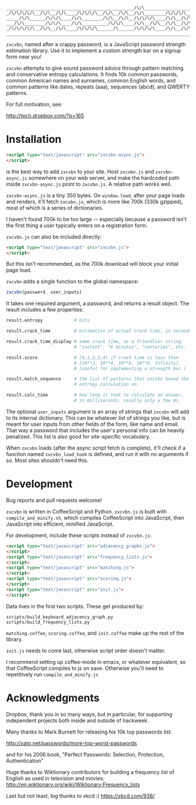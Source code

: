 ```
_________________________________________________/\/\___________________
_/\/\/\/\/\__/\/\__/\/\____/\/\/\/\__/\/\__/\/\__/\/\________/\/\/\/\___
_____/\/\______/\/\/\____/\/\________/\/\__/\/\__/\/\/\/\____/\/\__/\/\_
___/\/\________/\/\/\____/\/\__________/\/\/\____/\/\__/\/\__/\/\__/\/\_
_/\/\/\/\/\__/\/\__/\/\____/\/\/\/\______/\______/\/\/\/\____/\/\__/\/\_
________________________________________________________________________
```

`zxcvbn`, named after a crappy password, is a JavaScript password strength
estimation library. Use it to implement a custom strength bar on a
signup form near you!

`zxcvbn` attempts to give sound password advice through pattern matching
and conservative entropy calculations. It finds 10k common passwords,
common American names and surnames, common English words, and common
patterns like dates, repeats (aaa), sequences (abcd), and QWERTY
patterns.

For full motivation, see:

http://tech.dropbox.com/?p=165

# Installation

``` html
<script type="text/javascript" src="zxcvbn-async.js">
</script>
```

is the best way to add `zxcvbn` to your site. Host `zxcvbn.js` and
`zxcvbn-async.js` somewhere on your web server, and make the hardcoded
path inside `zxcvbn-async.js` point to `zxcvbn.js`. A relative path works
well.

`zxcvbn-async.js` is a tiny 350 bytes. On `window.load`, after your page
loads and renders, it'll fetch `zxcvbn.js`, which is more like 700k (330k
gzipped), most of which is a series of dictionaries.

I haven't found 700k to be too large -- especially because a password
isn't the first thing a user typically enters on a registration form.

`zxcvbn.js` can also be included directly:

``` html
<script type="text/javascript" src="zxcvbn.js">
</script>
```

But this isn't recommended, as the 700k download will block your
initial page load.

`zxcvbn` adds a single function to the global namespace:

``` javascript
zxcvbn(password, user_inputs)
```

It takes one required argument, a password, and returns a result object.
The result includes a few properties:

``` coffeescript
result.entropy            # bits

result.crack_time         # estimation of actual crack time, in seconds.

result.crack_time_display # same crack time, as a friendlier string:
                          # "instant", "6 minutes", "centuries", etc.

result.score              # [0,1,2,3,4] if crack time is less than
                          # [10**2, 10**4, 10**6, 10**8, Infinity].
                          # (useful for implementing a strength bar.)

result.match_sequence     # the list of patterns that zxcvbn based the
                          # entropy calculation on.

result.calc_time          # how long it took to calculate an answer,
                          # in milliseconds. usually only a few ms.
````

The optional `user_inputs` argument is an array of strings that `zxcvbn`
will add to its internal dictionary. This can be whatever list of
strings you like, but is meant for user inputs from other fields of the
form, like name and email. That way a password that includes the user's
personal info can be heavily penalized. This list is also good for
site-specific vocabulary.

When `zxcvbn` loads (after the async script fetch is complete), it'll
check if a function named `zxcvbn_load_hook` is defined, and run it with
no arguments if so. Most sites shouldn't need this.

# Development

Bug reports and pull requests welcome!

`zxcvbn` is written in CoffeeScript and Python. `zxcvbn.js` is built with
`compile_and_minify.sh`, which compiles CoffeeScript into JavaScript,
then JavaScript into efficient, minified JavaScript.

For development, include these scripts instead of `zxcvbn.js`:

``` html
<script type="text/javascript" src="adjacency_graphs.js">
</script>
<script type="text/javascript" src="frequency_lists.js">
</script>
<script type="text/javascript" src="matching.js">
</script>
<script type="text/javascript" src="scoring.js">
</script>
<script type="text/javascript" src="init.js">
</script>
```

Data lives in the first two scripts. These get produced by:

```
scripts/build_keyboard_adjacency_graph.py
scripts/build_frequency_lists.py
```

`matching.coffee`, `scoring.coffee`, and `init.coffee` make up the rest of the
library.

`init.js` needs to come last, otherwise script order doesn't matter.

I recommend setting up coffee-mode in emacs, or whatever equivalent, so
that CoffeeScript compiles to js on save. Otherwise you'll need to
repetitively run `compile_and_minify.js`


# Acknowledgments

Dropbox, thank you in so many ways, but in particular, for supporting
independent projects both inside and outside of hackweek.

Many thanks to Mark Burnett for releasing his 10k top passwords list:

http://xato.net/passwords/more-top-worst-passwords

and for his 2006 book,
"Perfect Passwords: Selection, Protection, Authentication"

Huge thanks to Wiktionary contributors for building a frequency list
of English as used in television and movies:
http://en.wiktionary.org/wiki/Wiktionary:Frequency_lists

Last but not least, big thanks to xkcd :)
https://xkcd.com/936/
